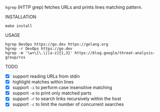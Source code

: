 `hgrep` (HTTP grep) fetches URLs and prints lines matching pattern.

INSTALLATION

```
make install
```

USAGE

```
hgrep DevOps https://go.dev https://golang.org
hgrep -r DevOps https://go.dev
hgrep -m '\w+\[\.\][a-z]{1,3}' https://blog.google/threat-analysis-group/rss
```

TODO

* [x] support reading URLs from stdin
* [x] highlight matches within lines
* [x] support `-i` to perform case insensitive matching
* [x] support `-m` to print only matched parts
* [x] support `-r` to search links recursively within the host
* [x] support `-c` to limit the number of concurrent searches
